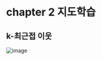 # chapter 2 지도학습

## k-최근접 이웃

![image](https://user-images.githubusercontent.com/59350891/103686957-e47c2600-4fd2-11eb-8d03-891148521826.png)